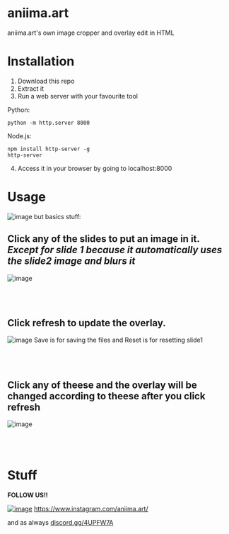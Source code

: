 # aniima.art
aniima.art's own image cropper and overlay edit in HTML

# Installation
1. Download this repo
2. Extract it
3. Run a web server with your favourite tool

Python:
```
python -m http.server 8000
```

Node.js:
```
npm install http-server -g
http-server
```

4. Access it in your browser by going to localhost:8000

# Usage
![image](https://user-images.githubusercontent.com/51734083/207870514-fcb1b107-46ab-4082-a95d-5a0a9a2058aa.png)
but basics stuff:
## Click any of the slides to put an image in it. *Except for slide 1 because it automatically uses the slide2 image and blurs it*
![image](https://user-images.githubusercontent.com/51734083/207870857-b3d73d8a-e82c-4311-a224-1457ed5dfff9.png)
<br></br>
<br></br>
## Click refresh to update the overlay.
![image](https://user-images.githubusercontent.com/51734083/207871610-decaebb4-36a3-4772-b638-bf03772620f1.png)
Save is for saving the files and Reset is for resetting slide1
<br></br>
<br></br>
## Click any of theese and the overlay will be changed according to theese after you click refresh
![image](https://user-images.githubusercontent.com/51734083/207871767-fa5139cf-22fb-44b6-b0c5-589e59e82480.png)
<br></br>
<br></br>
# Stuff
**FOLLOW US!!**

[![image](https://user-images.githubusercontent.com/51734083/207869867-be03916f-b145-4672-a7b2-c6cc98cb81e9.png)](https://www.instagram.com/aniima.art/)
https://www.instagram.com/aniima.art/


and as always
[discord.gg/4UPFW7A](https://discord.gg/4UPFW7A)
